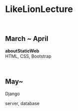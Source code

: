 # LikeLionLecture

<br>

## March ~ April

**aboutStaticWeb** <br>
HTML, CSS, Bootstrap


<br>

## May~
Django

server, database
